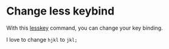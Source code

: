 # Change less keybind

With this [lesskey](https://www.man7.org/linux/man-pages/man1/lesskey.1.html)
command, you can change your key binding.

I love to change `hjkl` to `jkl;`
